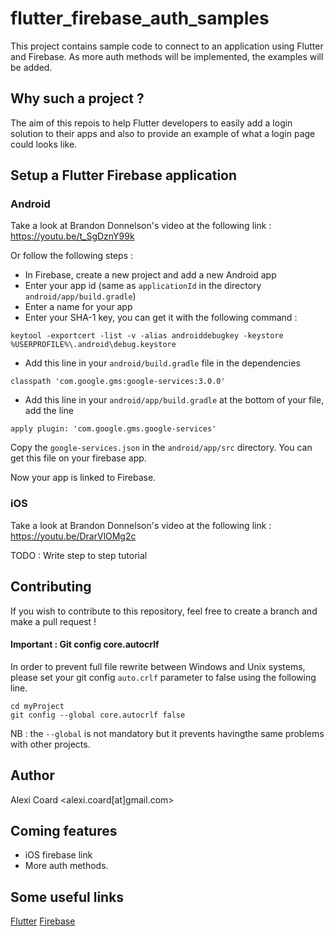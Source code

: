 # flutter_firebase_auth_samples

This project contains sample code to connect to an application using Flutter and Firebase. As more auth methods will be implemented, the examples will be added.

## Why such a project ?

The aim of this repois  to help Flutter developers to easily add a login solution to their apps and also to provide an example of what a login page could looks like.

## Setup a Flutter Firebase application

### Android

Take a look at Brandon Donnelson's video at the following link : https://youtu.be/t_SgDznY99k

Or follow the following steps :

* In Firebase, create a new project and add a new Android app
* Enter your app id (same as `applicationId` in the directory `android/app/build.gradle`)
* Enter a name for your app
* Enter your SHA-1 key, you can get it with the following command :
```
keytool -exportcert -list -v -alias androiddebugkey -keystore %USERPROFILE%\.android\debug.keystore
```
* Add this line in your ``android/build.gradle`` file in the dependencies
```
classpath 'com.google.gms:google-services:3.0.0'
```
* Add this line in your ``android/app/build.gradle`` at the bottom of your file, add the line
```
apply plugin: 'com.google.gms.google-services'
```

Copy the `google-services.json` in the `android/app/src` directory. You can get this file on your firebase app.

Now your app is linked to Firebase.

### iOS

Take a look at Brandon Donnelson's video at the following link : https://youtu.be/DrarVlOMg2c

TODO : Write step to step tutorial

## Contributing

If you wish to contribute to this repository, feel free to create a branch and make a pull request !

#### Important : Git config core.autocrlf

In order to prevent full file rewrite between Windows and Unix systems, please set your git config ``auto.crlf`` parameter to false using the following line.

```
cd myProject
git config --global core.autocrlf false
```

NB : the ``--global`` is not mandatory but it prevents havingthe same problems with other projects.


## Author

Alexi Coard <alexi.coard[at]gmail.com>

## Coming features

* iOS firebase link
* More auth methods.

## Some useful links

[Flutter](http://flutter.io/)
[Firebase](https://firebase.google.com/)
